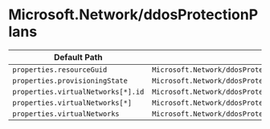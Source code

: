 # Microsoft.Network/ddosProtectionPlans

| Default Path | Alias |
|---|---|
| `properties.resourceGuid` | `Microsoft.Network/ddosProtectionPlans/resourceGuid` |
| `properties.provisioningState` | `Microsoft.Network/ddosProtectionPlans/provisioningState` |
| `properties.virtualNetworks[*].id` | `Microsoft.Network/ddosProtectionPlans/virtualNetworks[*].id` |
| `properties.virtualNetworks[*]` | `Microsoft.Network/ddosProtectionPlans/virtualNetworks[*]` |
| `properties.virtualNetworks` | `Microsoft.Network/ddosProtectionPlans/virtualNetworks` |

